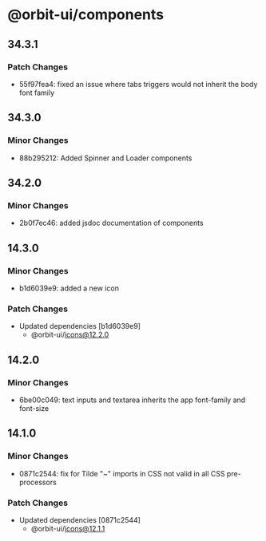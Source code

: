 # @orbit-ui/components

## 34.3.1

### Patch Changes

- 55f97fea4: fixed an issue where tabs triggers would not inherit the body font family

## 34.3.0

### Minor Changes

- 88b295212: Added Spinner and Loader components

## 34.2.0

### Minor Changes

- 2b0f7ec46: added jsdoc documentation of components

## 14.3.0

### Minor Changes

- b1d6039e9: added a new icon

### Patch Changes

- Updated dependencies [b1d6039e9]
  - @orbit-ui/icons@12.2.0

## 14.2.0

### Minor Changes

- 6be00c049: text inputs and textarea inherits the app font-family and font-size

## 14.1.0

### Minor Changes

- 0871c2544: fix for Tilde "~" imports in CSS not valid in all CSS pre-processors

### Patch Changes

- Updated dependencies [0871c2544]
  - @orbit-ui/icons@12.1.1
